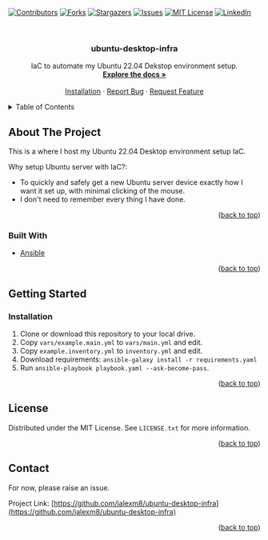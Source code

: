 <div id="top"></div>

[![Contributors][contributors-shield]][contributors-url]
[![Forks][forks-shield]][forks-url]
[![Stargazers][stars-shield]][stars-url]
[![Issues][issues-shield]][issues-url]
[![MIT License][license-shield]][license-url]
[![LinkedIn][linkedin-shield]][linkedin-url]



<!-- PROJECT LOGO -->
<br />
<div align="center">

  <h3 align="center">ubuntu-desktop-infra</h3>

  <p align="center">
    IaC to automate my Ubuntu 22.04 Dekstop environment setup.
    <br />
    <a href="https://github.com/jalexm8/ubuntu-desktop-infra/README.md"><strong>Explore the docs »</strong></a>
    <br />
    <br />
    <a href="https://github.com/jalexm8/ubuntu-desktop-infra/README.md#installation">Installation</a>
    ·
    <a href="https://github.com/jalexm8/ubuntu-desktop-infra/issues">Report Bug</a>
    ·
    <a href="https://github.com/jalexm8/ubuntu-desktop-infra/issues">Request Feature</a>
  </p>
</div>



<!-- TABLE OF CONTENTS -->
<details>
  <summary>Table of Contents</summary>
  <ol>
    <li>
      <a href="#about-the-project">About The Project</a>
      <ul>
        <li><a href="#built-with">Built With</a></li>
      </ul>
    </li>
    <li>
      <a href="#getting-started">Getting Started</a>
      <ul>
        <li><a href="#installation">Installation</a></li>
      </ul>
    </li>
    <li><a href="#license">License</a></li>
    <li><a href="#contact">Contact</a></li>
  </ol>
</details>



<!-- ABOUT THE PROJECT -->
## About The Project

This is a where I host my Ubuntu 22.04 Desktop environment setup IaC.  

Why setup Ubuntu server with IaC?:
* To quickly and safely get a new Ubuntu server device exactly how I want it set up, with minimal clicking of the mouse.
* I don't need to remember every thing I have done.

<p align="right">(<a href="#top">back to top</a>)</p>

### Built With
* [Ansible](https://www.ansible.com/)

<p align="right">(<a href="#top">back to top</a>)</p>

<!-- GETTING STARTED -->
## Getting Started

### Installation
1. Clone or download this repository to your local drive.
2. Copy `vars/example.main.yml` to `vars/main.yml` and edit.
3. Copy `example.inventory.yml` to `inventory.yml` and edit.
4. Download requirements: `ansible-galaxy install -r requirements.yaml`
5. Run `ansible-playbook playbook.yaml --ask-become-pass`.

<p align="right">(<a href="#top">back to top</a>)</p>

<!-- LICENSE -->
## License

Distributed under the MIT License. See `LICENSE.txt` for more information.

<p align="right">(<a href="#top">back to top</a>)</p>

<!-- CONTACT -->
## Contact

For now, please raise an issue.

Project Link: [https://github.com/jalexm8/ubuntu-desktop-infra](https://github.com/jalexm8/ubuntu-desktop-infra)

<p align="right">(<a href="#top">back to top</a>)</p>



<!-- MARKDOWN LINKS & IMAGES -->
<!-- https://www.markdownguide.org/basic-syntax/#reference-style-links -->
[contributors-shield]: https://img.shields.io/github/contributors/jalexm8/ubuntu-desktop-infra.svg?style=for-the-badge
[contributors-url]: https://github.com/jalexm8/ubuntu-desktop-infra/graphs/contributors
[forks-shield]: https://img.shields.io/github/forks/jalexm8/ubuntu-desktop-infra.svg?style=for-the-badge
[forks-url]: https://github.com/jalexm8/ubuntu-desktop-infra/network/members
[stars-shield]: https://img.shields.io/github/stars/jalexm8/ubuntu-desktop-infra.svg?style=for-the-badge
[stars-url]: https://github.com/jalexm8/ubuntu-desktop-infra/stargazers
[issues-shield]: https://img.shields.io/github/issues/jalexm8/ubuntu-desktop-infra?color=yellow&style=for-the-badge
[issues-url]: https://github.com/jalexm8/ubuntu-desktop-infra/issues
[license-shield]: https://img.shields.io/github/license/jalexm8/ubuntu-desktop-infra.svg?style=for-the-badge
[license-url]: https://github.com/jalexm8/ubuntu-desktop-infra/blob/master/LICENSE.txt
[linkedin-shield]: https://img.shields.io/badge/-LinkedIn-black.svg?style=for-the-badge&logo=linkedin&colorB=555
[linkedin-url]: https://www.linkedin.com/in/jackalexander1008/
